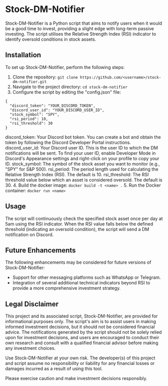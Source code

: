 # Stock-DM-Notifier

Stock-DM-Notifier is a Python script that aims to notify users when it would be a good time to invest, providing a slight edge with long-term passive investing. The script utilises the Relative Strength Index (RSI) indicator to identify oversold conditions in stock assets.

## Installation

To set up Stock-DM-Notifier, perform the following steps:

1. Clone the repository:
```git clone https://github.com/<username>/stock-dm-notifier.git```
2. Navigate to the project directory:
```cd stock-dm-notifier```
3. Configure the script by editing the "config.json" file:
```
{
  "discord_token": "YOUR_DISCORD_TOKEN",
  "discord_user_id": "YOUR_DISCORD_USER_ID",
  "stock_symbol": "SPY",
  "rsi_period": 10,
  "rsi_threshold": 30
}
```
discord_token: Your Discord bot token. You can create a bot and obtain the token by following the Discord Developer Portal instructions.
discord_user_id: Your Discord user ID. This is the user ID to which the DM notifications will be sent. To find your user ID, enable Developer Mode in Discord's Appearance settings and right-click on your profile to copy your ID.
stock_symbol: The symbol of the stock asset you want to monitor (e.g., "SPY" for S&P 500).
rsi_period: The period length used for calculating the Relative Strength Index (RSI). The default is 10.
rsi_threshold: The RSI threshold value below which an asset is considered oversold. The default is 30.
4. Build the docker image:
```docker build -t <name> .```
5. Run the Docker container:
```docker run <name>```

## Usage
The script will continuously check the specified stock asset once per day at 5am using the RSI indicator. When the RSI value falls below the defined threshold (indicating an oversold condition), the script will send a DM notification on Discord.

## Future Enhancements
The following enhancements may be considered for future versions of Stock-DM-Notifier:

- Support for other messaging platforms such as WhatsApp or Telegram.
- Integration of several additional technical indicators beyond RSI to provide a more comprehensive investment strategy.

## Legal Disclaimer
This project and its associated script, Stock-DM-Notifier, are provided for informational purposes only. The script's aim is to assist users in making informed investment decisions, but it should not be considered financial advice. The notifications generated by the script should not be solely relied upon for investment decisions, and users are encouraged to conduct their own research and consult with a qualified financial advisor before making any investment choices.

Use Stock-DM-Notifier at your own risk. The developer(s) of this project and script assume no responsibility or liability for any financial losses or damages incurred as a result of using this tool.

Please exercise caution and make investment decisions responsibly.
